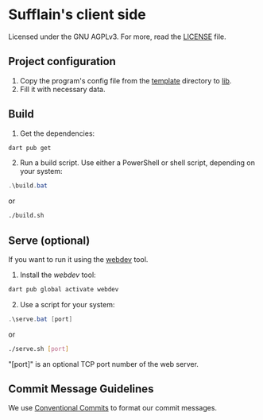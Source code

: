 # Sufflain's client side

Licensed under the GNU AGPLv3. For more, read the [LICENSE](./LICENSE) file.

## Project configuration
1. Copy the program's config file from the [template](./template) directory to [lib](./lib).
2. Fill it with necessary data.

## Build
1. Get the dependencies:
```bash
dart pub get
```

2. Run a build script. Use either a PowerShell or shell script, depending on your system:
```powershell
.\build.bat
```

or

```bash
./build.sh
```

## Serve (optional)
If you want to run it using the [webdev](https://pub.dev/packages/webdev) tool.

1. Install the *webdev* tool:
```bash
dart pub global activate webdev
```

2. Use a script for your system:
```powershell
.\serve.bat [port]
```

or 

```bash
./serve.sh [port]
```

"[port]" is an optional TCP port number of the web server.

## Commit Message Guidelines
We use [Conventional Commits](https://www.conventionalcommits.org/en/v1.0.0/) to format our commit
messages.
